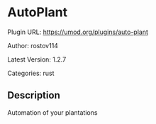 # AutoPlant

Plugin URL: https://umod.org/plugins/auto-plant

Author: rostov114

Latest Version: 1.2.7

Categories: rust

## Description

Automation of your plantations
